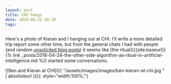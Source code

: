 ```yaml
---
layout: post
title: CHI hangs
date: 2018-06-22 10:29
tags:
---
```


Here's a photo of Kieran and I hanging out at CHI. I'll write a more detailed
trip report some other time, but from the general chats I had with people (and
random [unsolicited blog
posts](https://eagereyes.org/blog/2018/seven-visualization-talks-that-terrified-me-at-chi))
it seems like [the ritual]({{site.baseurl}}{% link
_posts/2018-04-24-the-other-side-algorithm-as-ritual-in-artificial-intelligence.md
%}) started some conversations.

![Ben and Kieran at CHI]({{ "/assets/images/images/ben-kieran-at-chi.jpg " | absoluteurl }}){: style="width:100%;"}


